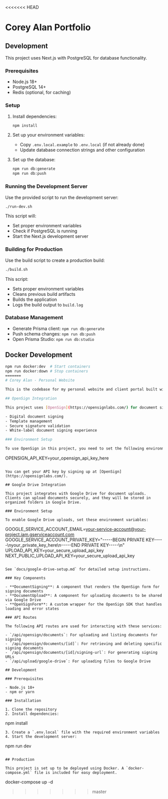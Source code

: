 <<<<<<< HEAD
# Corey Alan Portfolio

## Development

This project uses Next.js with PostgreSQL for database functionality.

### Prerequisites

- Node.js 18+ 
- PostgreSQL 14+
- Redis (optional, for caching)

### Setup

1. Install dependencies:
   ```bash
   npm install
   ```

2. Set up your environment variables:
   - Copy `.env.local.example` to `.env.local` (if not already done)
   - Update database connection strings and other configuration

3. Set up the database:
   ```bash
   npm run db:generate
   npm run db:push
   ```

### Running the Development Server

Use the provided script to run the development server:

```bash
./run-dev.sh
```

This script will:
- Set proper environment variables
- Check if PostgreSQL is running
- Start the Next.js development server

### Building for Production

Use the build script to create a production build:

```bash
./build.sh
```

This script:
- Sets proper environment variables
- Cleans previous build artifacts
- Builds the application
- Logs the build output to `build.log`

### Database Management

- Generate Prisma client: `npm run db:generate`
- Push schema changes: `npm run db:push`
- Open Prisma Studio: `npm run db:studio`

## Docker Development

```bash
npm run docker:dev  # Start containers
npm run docker:down # Stop containers
=======
# Corey Alan - Personal Website

This is the codebase for my personal website and client portal built with Next.js.

## OpenSign Integration

This project uses [OpenSign](https://opensignlabs.com/) for document signing functionality. OpenSign is an open-source document signing solution that provides:

- Digital document signing
- Template management
- Secure signature validation
- White-label document signing experience

### Environment Setup

To use OpenSign in this project, you need to set the following environment variables:

```
OPENSIGN_API_KEY=your_opensign_api_key_here
```

You can get your API key by signing up at [OpenSign](https://opensignlabs.com/).

## Google Drive Integration

This project integrates with Google Drive for document uploads. Clients can upload documents securely, and they will be stored in organized folders in Google Drive.

### Environment Setup

To enable Google Drive uploads, set these environment variables:

```
GOOGLE_SERVICE_ACCOUNT_EMAIL=your-service-account@your-project.iam.gserviceaccount.com
GOOGLE_SERVICE_ACCOUNT_PRIVATE_KEY="-----BEGIN PRIVATE KEY-----\nyour_private_key_here\n-----END PRIVATE KEY-----\n"
UPLOAD_API_KEY=your_secure_upload_api_key
NEXT_PUBLIC_UPLOAD_API_KEY=your_secure_upload_api_key
```

See `docs/google-drive-setup.md` for detailed setup instructions.

### Key Components

- **DocumentSigning**: A component that renders the OpenSign form for signing documents
- **DocumentUpload**: A component for uploading documents to be shared via Google Drive
- **OpenSignForm**: A custom wrapper for the OpenSign SDK that handles loading and error states

### API Routes

The following API routes are used for interacting with these services:

- `/api/opensign/documents`: For uploading and listing documents for signing
- `/api/opensign/documents/[id]`: For retrieving and deleting specific signing documents
- `/api/opensign/documents/[id]/signing-url`: For generating signing URLs
- `/api/upload/google-drive`: For uploading files to Google Drive

## Development

### Prerequisites

- Node.js 18+
- npm or yarn

### Installation

1. Clone the repository
2. Install dependencies:
   ```
   npm install
   ```
3. Create a `.env.local` file with the required environment variables
4. Start the development server:
   ```
   npm run dev
   ```

## Production

This project is set up to be deployed using Docker. A `docker-compose.yml` file is included for easy deployment.

```
docker-compose up -d
>>>>>>> master
``` 